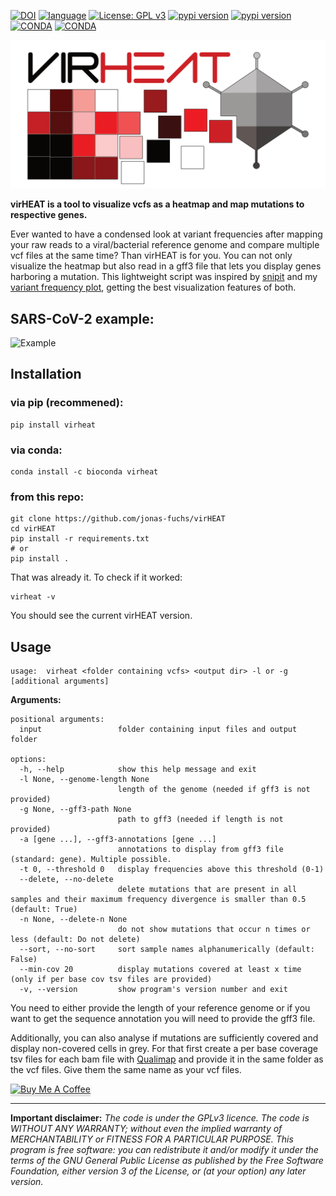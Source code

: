 [![DOI](https://zenodo.org/badge/639918477.svg)](https://zenodo.org/badge/latestdoi/639918477)
[![language](https://img.shields.io/badge/python-%3E3.9-green)](https://www.python.org/)
[![License: GPL v3](https://img.shields.io/github/license/jonas-fuchs/virheat)](https://www.gnu.org/licenses/gpl-3.0)
[![pypi version](https://img.shields.io/pypi/v/virheat)](https://pypi.org/project/virheat/)
[![pypi version](https://static.pepy.tech/badge/virheat)](https://pypi.org/project/virheat/)
[![CONDA](https://img.shields.io/conda/v/bioconda/virheat?label=conda%20version)](https://anaconda.org/bioconda/virheat)
[![CONDA](https://img.shields.io/conda/dn/bioconda/virheat?label=conda%20downloads)](https://anaconda.org/bioconda/virheat)

![Logo](./virheat.png)



**virHEAT is a tool to visualize vcfs as a heatmap and map mutations to respective genes.**



Ever wanted to have a condensed look at variant frequencies after mapping your raw reads to a viral/bacterial reference genome and compare multiple vcf files at the same time? Than virHEAT is for you. You can not only visualize the heatmap but also read in a gff3 file that lets you display genes harboring a mutation. This lightweight script was inspired by [snipit](https://github.com/aineniamh/snipit) and my [variant frequency plot](https://github.com/jonas-fuchs/SARS-CoV-2-analyses/tree/main/Heatmap), getting the best visualization features of both.

## SARS-CoV-2 example:

![Example](./example_data/example.png)

## Installation

### via pip (recommened):
```shell
pip install virheat
```
### via conda:
```shell
conda install -c bioconda virheat
```
### from this repo:
```shell
git clone https://github.com/jonas-fuchs/virHEAT
cd virHEAT
pip install -r requirements.txt
# or
pip install .
```
That was already it. To check if it worked:

```shell
virheat -v
```
You should see the current virHEAT version.

## Usage

```shell
usage: 	virheat <folder containing vcfs> <output dir> -l or -g [additional arguments]

```

**Arguments:**

```
positional arguments:
  input                 folder containing input files and output folder

options:
  -h, --help            show this help message and exit
  -l None, --genome-length None
                        length of the genome (needed if gff3 is not provided)
  -g None, --gff3-path None
                        path to gff3 (needed if length is not provided)
  -a [gene ...], --gff3-annotations [gene ...]
                        annotations to display from gff3 file (standard: gene). Multiple possible.
  -t 0, --threshold 0   display frequencies above this threshold (0-1)
  --delete, --no-delete
                        delete mutations that are present in all samples and their maximum frequency divergence is smaller than 0.5 (default: True)
  -n None, --delete-n None
                        do not show mutations that occur n times or less (default: Do not delete)                      
  --sort, --no-sort     sort sample names alphanumerically (default: False)
  --min-cov 20          display mutations covered at least x time (only if per base cov tsv files are provided)
  -v, --version         show program's version number and exit
```

You need to either provide the length of your reference genome or if you want to get the sequence annotation you will need to provide the gff3 file.

Additionally, you can also analyse if mutations are sufficiently covered and display non-covered cells in grey. For that first create a per base coverage tsv files for each bam file with [Qualimap](http://qualimap.conesalab.org/) and provide it in the same folder as the vcf files. Give them the same name as your vcf files.

<a href="https://www.buymeacoffee.com/jofox" target="_blank"><img src="https://www.buymeacoffee.com/assets/img/custom_images/orange_img.png" alt="Buy Me A Coffee" style="height: 41px !important;width: 174px !important;box-shadow: 0px 3px 2px 0px rgba(190, 190, 190, 0.5) !important;-webkit-box-shadow: 0px 3px 2px 0px rgba(190, 190, 190, 0.5) !important;" ></a>

---

**Important disclaimer:**
*The code is under the GPLv3 licence. The code is WITHOUT ANY WARRANTY; without even the implied warranty of MERCHANTABILITY or FITNESS FOR A PARTICULAR PURPOSE. This program is free software: you can redistribute it and/or modify it under the terms of the GNU General Public License as published by the Free Software Foundation, either version 3 of the License, or
(at your option) any later version.*

